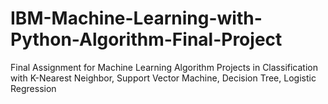 # IBM-Machine-Learning-with-Python-Algorithm-Final-Project
Final Assignment for Machine Learning Algorithm Projects in Classification with K-Nearest Neighbor, Support Vector Machine, Decision Tree, Logistic Regression
